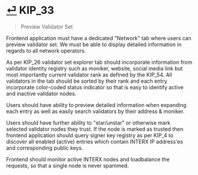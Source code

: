 # [⏎](README.md#Roadmap) KIP_33
> Preview Validator Set

Frontend application must have a dedicated "Network" tab where users can preview validator set. We must be able to display detailed information in regards to all network operators.

As per KIP_26 validator set explorer tab should incorporate information from validator identity registry such as moniker, website, social media link but most importantly current validator rank as defined by the KIP_54. All validators in the tab should be sorted by their rank and each entry incorporate color-coded status indicator so that is easy to identify active and inactive validator nodes. 

Users should have ability to preview detailed information when expanding each entry as well as easily search validators by their address & moniker.

Users should have further ability to "star/unstar" or otherwise mark selected validator nodes they trust. If the node is marked as trusted then frontend application should query signer key registry as per KIP_4 to discover all enabled (active) entries which contain INTERX IP address'es and corresponding public keys. 

Frontend should monitor active INTERX nodes and loadbalance the requests, so that a single node is never spammed. 